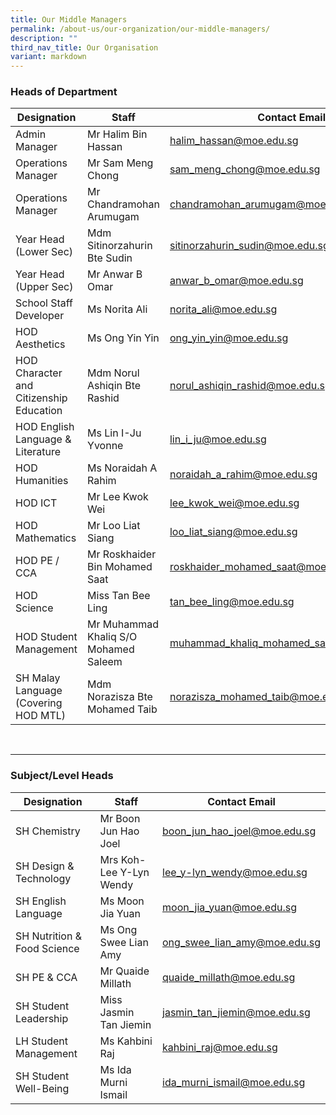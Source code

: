 ```yaml
---
title: Our Middle Managers
permalink: /about-us/our-organization/our-middle-managers/
description: ""
third_nav_title: Our Organisation
variant: markdown
---
```

### Heads of Department <br>

| Designation | Staff | Contact Email |
| -------- | -------- | -------- |
| Admin Manager     | Mr Halim Bin Hassan     | [halim_hassan@moe.edu.sg](mailto:halim_hassan@moe.edu.sg)     |
| Operations Manager  | Mr Sam Meng Chong    | [sam_meng_chong@moe.edu.sg](mailto:sam_meng_chong@moe.edu.sg)     |
| Operations Manager  | Mr Chandramohan Arumugam    | [chandramohan_arumugam@moe.edu.sg](mailto:chandramohan_arumugam@moe.edu.sg)     |
| Year Head (Lower Sec)     | Mdm Sitinorzahurin Bte Sudin     |  [sitinorzahurin_sudin@moe.edu.sg](mailto:sitinorzahurin_sudin@moe.edu.sg) |
| Year Head (Upper Sec)     | Mr Anwar B Omar     | [anwar_b_omar@moe.edu.sg](mailto:anwar_b_omar@moe.edu.sg)    |
| School Staff Developer     | Ms Norita Ali     |  [norita_ali@moe.edu.sg](mailto:norita_ali@moe.edu.sg)    |
| HOD Aesthetics  | Ms Ong Yin Yin     |  [ong_yin_yin@moe.edu.sg](mailto:ong_yin_yin@moe.edu.sg)    |
| HOD Character and Citizenship Education     | Mdm Norul Ashiqin Bte Rashid     |  [norul_ashiqin_rashid@moe.edu.sg](mailto:norul_ashiqin_rashid@moe.edu.sg)    |
| HOD English Language &amp; Literature     | Ms Lin I-Ju Yvonne   |  [lin_i_ju@moe.edu.sg](mailto:lin_i_ju@moe.edu.sg)    |
| HOD Humanities    | Ms Noraidah A Rahim     |  [noraidah_a_rahim@moe.edu.sg](mailto:noraidah_a_rahim@moe.edu.sg)    |
| HOD ICT  | Mr Lee Kwok Wei     | [lee_kwok_wei@moe.edu.sg](mailto:lee_kwok_wei@moe.edu.sg)     |
| HOD Mathematics     | Mr Loo Liat Siang     |  [loo_liat_siang@moe.edu.sg](mailto:loo_liat_siang@moe.edu.sg)    |
| HOD PE / CCA    | Mr Roskhaider Bin Mohamed Saat     | [roskhaider_mohamed_saat@moe.edu.sg](mailto:roskhaider_mohamed_saat@moe.edu.sg)     |
| HOD Science     | Miss Tan Bee Ling     |  [tan_bee_ling@moe.edu.sg](mailto:tan_bee_ling@moe.edu.sg)    |
| HOD Student Management    | Mr Muhammad Khaliq S/O Mohamed Saleem     |  [muhammad_khaliq_mohamed_saleem@moe.edu.sg](mailto:muhammad_khaliq_mohamed_saleem@moe.edu.sg)    |
| SH Malay Language <br> (Covering HOD MTL)   | Mdm Norazisza Bte Mohamed Taib    |  [norazisza_mohamed_taib@moe.edu.sg](mailto:norazisza_mohamed_taib@moe.edu.sg)    |

<br>

---

### Subject/Level Heads <br>

| Designation | Staff | Contact Email |
| -------- | -------- | -------- |
| SH Chemistry     | Mr Boon Jun Hao Joel     |  [boon_jun_hao_joel@moe.edu.sg](mailto:boon_jun_hao_joel@moe.edu.sg)    |
| SH Design &amp; Technology    | Mrs Koh-Lee Y-Lyn Wendy    | [lee_y-lyn_wendy@moe.edu.sg](mailto:lee_y-lyn_wendy@moe.edu.sg)     |
| SH English Language     | Ms Moon Jia Yuan   |  [moon_jia_yuan@moe.edu.sg](mailto:moon_jia_yuan@moe.edu.sg)    |
| SH Nutrition &amp; Food Science     | Ms Ong Swee Lian Amy    |  [ong_swee_lian_amy@moe.edu.sg](mailto:ong_swee_lian_amy@moe.edu.sg)    |
| SH PE &amp; CCA  | Mr Quaide Millath    |  [quaide_millath@moe.edu.sg](mailto:quaide_millath@moe.edu.sg)    |
| SH Student Leadership    | Miss Jasmin Tan Jiemin     |  [jasmin_tan_jiemin@moe.edu.sg](mailto:jasmin_tan_jiemin@moe.edu.sg)    |
| LH Student Management  | Ms Kahbini Raj    |   [kahbini_raj@moe.edu.sg](mailto:kahbini_raj@moe.edu.sg)   |
| SH Student Well-Being    | Ms Ida Murni Ismail    |  [ida_murni_ismail@moe.edu.sg](mailto:ida_murni_ismail@moe.edu.sg)    |